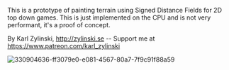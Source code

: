 This is a prototype of painting terrain using Signed Distance Fields for 2D top down games. This is just implemented on the CPU and is not very performant, it's a proof of concept.

By Karl Zylinski, http://zylinski.se -- Support me at https://www.patreon.com/karl_zylinski

![330904636-ff3079e0-e081-4567-80a7-7f9c91f88a59](https://github.com/user-attachments/assets/ad6f721a-e8e7-42a3-a01a-b09a7af13f44)
